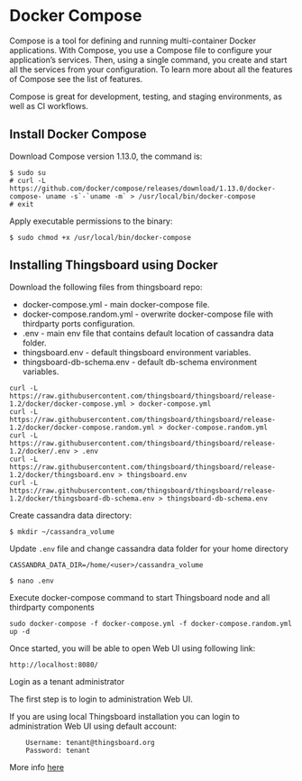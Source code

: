 # Docker Compose

Compose is a tool for defining and running multi-container Docker applications. With Compose, you use a Compose file to configure your application’s services. Then, using a single command, you create and start all the services from your configuration. To learn more about all the features of Compose see the list of features.

Compose is great for development, testing, and staging environments, as well as CI workflows. 

## Install Docker Compose
Download Compose version 1.13.0, the command is:

```
$ sudo su
# curl -L https://github.com/docker/compose/releases/download/1.13.0/docker-compose-`uname -s`-`uname -m` > /usr/local/bin/docker-compose
# exit
```

Apply executable permissions to the binary:

```
$ sudo chmod +x /usr/local/bin/docker-compose

```

## Installing Thingsboard using Docker


Download the following files from thingsboard repo:
* docker-compose.yml - main docker-compose file.
* docker-compose.random.yml - overwrite docker-compose file with thirdparty ports configuration.
* .env - main env file that contains default location of cassandra data folder.
* thingsboard.env - default thingsboard environment variables.
* thingsboard-db-schema.env - default db-schema environment variables.

```
curl -L https://raw.githubusercontent.com/thingsboard/thingsboard/release-1.2/docker/docker-compose.yml > docker-compose.yml
curl -L https://raw.githubusercontent.com/thingsboard/thingsboard/release-1.2/docker/docker-compose.random.yml > docker-compose.random.yml
curl -L https://raw.githubusercontent.com/thingsboard/thingsboard/release-1.2/docker/.env > .env
curl -L https://raw.githubusercontent.com/thingsboard/thingsboard/release-1.2/docker/thingsboard.env > thingsboard.env
curl -L https://raw.githubusercontent.com/thingsboard/thingsboard/release-1.2/docker/thingsboard-db-schema.env > thingsboard-db-schema.env
```

Create cassandra data directory:

```
$ mkdir ~/cassandra_volume

```


Update `.env` file and change cassandra data folder for your home directory

```
CASSANDRA_DATA_DIR=/home/<user>/cassandra_volume
```


```
$ nano .env

```



Execute docker-compose command to start Thingsboard node and all thirdparty components

```
sudo docker-compose -f docker-compose.yml -f docker-compose.random.yml up -d
```

Once started, you will be able to open Web UI using following link:

```
http://localhost:8080/
```

Login as a tenant administrator

The first step is to login to administration Web UI.

If you are using local Thingsboard installation you can login to administration Web UI using default account:

```
    Username: tenant@thingsboard.org
    Password: tenant
```

More info [here](https://thingsboard.io/docs/getting-started-guides/helloworld/)
